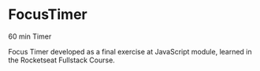 # FocusTimer
60 min Timer 

Focus Timer developed as a final exercise at JavaScript module, learned in the Rocketseat Fullstack Course. 
